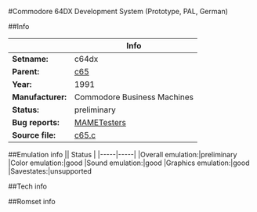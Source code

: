 #Commodore 64DX Development System (Prototype, PAL, German)

##Info

||Info|
|-----|-----|
|**Setname:**|c64dx
|**Parent:**|[c65](c65.md)
|**Year:**|1991
|**Manufacturer:**|Commodore Business Machines
|**Status:**|preliminary
|**Bug reports:**|[MAMETesters](http://mametesters.org/view_all_set.php?type=1&temporary=y&search=c65.c)
|**Source file:**|[c65.c](https://github.com/mamedev/mame/blob/master/src/mess/drivers/c65.c)

##Emulation info
|| Status |
|-----|-----|
|Overall emulation:|preliminary
|Color emulation:|good
|Sound emulation:|good
|Graphics emulation:|good
|Savestates:|unsupported

##Tech info

##Romset info

<!--- START OF EDITED COMMENT DO NOT TOUCH TEXT ABOVE-->
